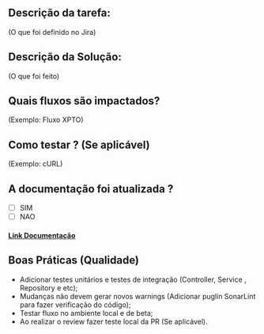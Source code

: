 ## Descrição da tarefa:
(O que foi definido no Jira)

## Descrição da Solução:
(O que foi feito)

## Quais fluxos são impactados?
(Exemplo: Fluxo XPTO)

## Como testar ? (Se aplicável)
(Exemplo: cURL)

## A documentação foi atualizada ?
- [ ] SIM
- [ ] NAO

#### [Link Documentação](https://sites.google.com/)

## Boas Práticas (Qualidade)
- Adicionar testes unitários e testes de integração (Controller, Service , Repository e etc);
- Mudanças não devem gerar novos warnings (Adicionar puglin SonarLint para fazer verificação do código);
- Testar fluxo no ambiente local e de beta;
- Ao realizar o review fazer teste local da PR (Se aplicável).

